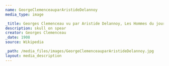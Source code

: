 ```yaml
---
name: GeorgeClemenceauparAristideDelannoy
media_type: image

_title: Georges Clemenceau vu par Aristide Delannoy, Les Hommes du jour, 1908
description: skull on spear
creator: Georges Clemenceau
_date: 1908
source: Wikipedia

_path: /media_files/images/GeorgeClemenceauparAristideDelannoy.jpg 
layout: media_description
---
```

